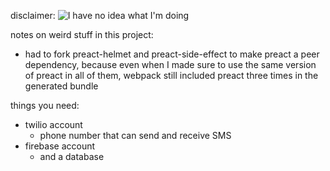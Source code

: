 disclaimer: 
![I have no idea what I'm doing](https://cdn.glitch.com/3b4f0a8d-06f8-4988-bee6-540ffa857e4a%2Fb7e.jpg?1493571178903)

notes on weird stuff in this project:
- had to fork preact-helmet and preact-side-effect to make preact a peer dependency, because even when I made sure to use the same version of preact in all of them, webpack still included preact three times in the generated bundle

things you need:
- twilio account
  - phone number that can send and receive SMS
- firebase account
  - and a database